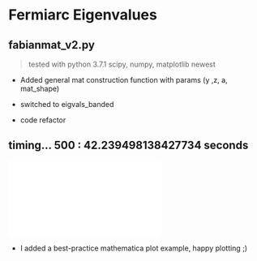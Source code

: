 # Fermiarc Eigenvalues

## fabianmat_v2.py
> tested with python 3.7.1
> scipy, numpy, matplotlib newest

* Added general mat construction function with params (y ,z, a, mat_shape)

* switched to eigvals_banded

* code refactor

timing...
500 : 42.239498138427734 seconds
----


![](./plots/eigenvals.pdf)
* I added a best-practice mathematica plot example, happy plotting ;)
